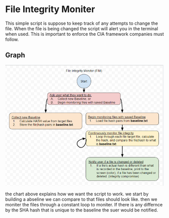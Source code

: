 # File Integrity Moniter
This simple script is suppose to  keep track of any attempts to change the file. When the file is being changed the script will alert you in the terminal when used. This is important to enforce the CIA framework companies must follow. 

## Graph

![picture](https://github.com/ShihabIslam789/FIM-software/blob/main/Pictures/Chart.png)


the chart above explains how we want the script to work. we start by building a abseline we can compare to that files should look like. then we moniter the files through a constant loop to moniter. If there is any differnce by the SHA hash that is unique to the baseline the suer would be notified.  